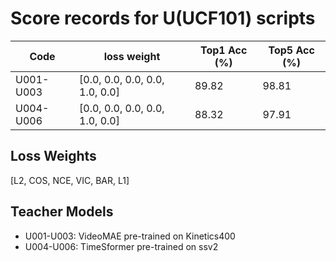 # Score records for U(UCF101) scripts

| Code | loss weight | Top1 Acc (%) | Top5 Acc (%) |
|------|-------------|---------------|---------------|
| U001-U003 | [0.0, 0.0, 0.0, 0.0, 1.0, 0.0] | 89.82 | 98.81 |
| U004-U006 | [0.0, 0.0, 0.0, 0.0, 1.0, 0.0] | 88.32 | 97.91 |

## Loss Weights

[L2, COS, NCE, VIC, BAR, L1]

## Teacher Models

- U001-U003: VideoMAE pre-trained on Kinetics400
- U004-U006: TimeSformer pre-trained on ssv2